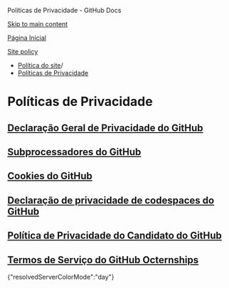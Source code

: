 Políticas de Privacidade - GitHub Docs

[Skip to main content](#main-content)

[Página Inicial](/pt)

[Site policy](/pt/site-policy)

* [Política do site](/pt/site-policy)/
* [Políticas de Privacidade](/pt/site-policy/privacy-policies)

Políticas de Privacidade
==========

[Declaração Geral de Privacidade do GitHub](/pt/site-policy/privacy-policies/github-general-privacy-statement)
----------

[Subprocessadores do GitHub](/pt/site-policy/privacy-policies/github-subprocessors)
----------

[Cookies do GitHub](/pt/site-policy/privacy-policies/github-cookies)
----------

[Declaração de privacidade de codespaces do GitHub](/pt/site-policy/privacy-policies/github-codespaces-privacy-statement)
----------

[Política de Privacidade do Candidato do GitHub](/pt/site-policy/privacy-policies/github-candidate-privacy-policy)
----------

[Termos de Serviço do GitHub Octernships](/pt/site-policy/privacy-policies/github-octernships-terms-of-service)
----------

{"resolvedServerColorMode":"day"}
